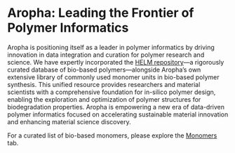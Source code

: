 # Aropha: Leading the Frontier of Polymer Informatics
Aropha is positioning itself as a leader in polymer informatics by driving innovation in data integration and curation for polymer research and science. We have expertly incorporated the [HELM repository](https://github.com/PistoiaHELM/HELMMonomerSets)—a rigorously curated database of bio-based polymers—alongside Aropha’s own extensive library of commonly used monomer units in bio-based polymer synthesis. This unified resource provides researchers and material scientists with a comprehensive foundation for in-silico polymer design, enabling the exploration and optimization of polymer structures for biodegradation properties. Aropha is empowering a new era of data-driven polymer informatics focused on accelerating sustainable material innovation and enhancing material science discovery.

For a curated list of bio-based monomers, please explore the [Monomers](https://aropha.github.io/Bio-based-Monomers/) tab.